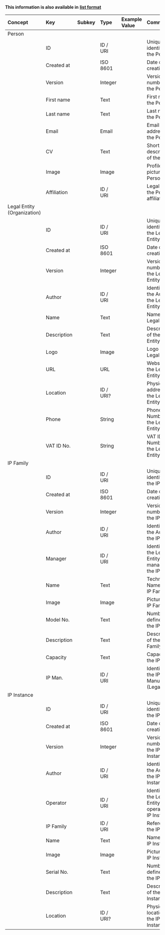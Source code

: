 
<style>
  .md-content__button {
    display: none;
  }
</style>

**This information is also available in** **[list format](/attributes/supporting_metadata/)**

| Concept                     | Key         | Subkey   | Type      | Example Value   | Comment                                                  | Condition   |
|:----------------------------|:------------|:---------|:----------|:----------------|:---------------------------------------------------------|:------------|
| Person                      |             |          |           |                 |                                                          |             |
|                             | ID          |          | ID / URI  |                 | Unique identifier for the Person                         | auto        |
|                             | Created at  |          | ISO 8601  |                 | Date of creation                                         | auto        |
|                             | Version     |          | Integer   |                 | Version number of the Person                             | auto        |
|                             | First name  |          | Text      |                 | First name of the Person                                 | mandatory   |
|                             | Last name   |          | Text      |                 | Last name of the Person                                  | mandatory   |
|                             | Email       |          | Email     |                 | Email address of the Person                              | mandatory   |
|                             | CV          |          | Text      |                 | Short description of the Person                          | optional    |
|                             | Image       |          | Image     |                 | Profile picture of the Person                            | optional    |
|                             | Affiliation |          | ID / URI  |                 | Legal Entity the Person is affiliated with               | optional    |
| Legal Entity (Organization) |             |          |           |                 |                                                          |             |
|                             | ID          |          | ID / URI  |                 | Unique identifier for the Legal Entity                   | auto        |
|                             | Created at  |          | ISO 8601  |                 | Date of creation                                         | auto        |
|                             | Version     |          | Integer   |                 | Version number of the Legal Entity                       | auto        |
|                             | Author      |          | ID / URI  |                 | Identifier of the Author of the Legal Entity             | mandatory   |
|                             | Name        |          | Text      |                 | Name of the Legal Entity                                 | mandatory   |
|                             | Description |          | Text      |                 | Description of the Legal Entity                          | mandatory   |
|                             | Logo        |          | Image     |                 | Logo of the Legal Entity                                 | optional    |
|                             | URL         |          | URL       |                 | Website of the Legal Entity                              | optional    |
|                             | Location    |          | ID / URI? |                 | Physical address of the Legal Entity                     | optional    |
|                             | Phone       |          | String    |                 | Phone Number of the Legal Entity                         | optional    |
|                             | VAT ID No.  |          | String    |                 | VAT ID Number of the Legal Entity                        | optional    |
| IP Family                   |             |          |           |                 |                                                          |             |
|                             | ID          |          | ID / URI  |                 | Unique identifier for the IP Fam.                        | auto        |
|                             | Created at  |          | ISO 8601  |                 | Date of creation                                         | auto        |
|                             | Version     |          | Integer   |                 | Version number of the IP Family                          | auto        |
|                             | Author      |          | ID / URI  |                 | Identifier of the Author of the IP Family                | mandatory   |
|                             | Manager     |          | ID / URI  |                 | Identifier of the Legal Entity managing the IP Family    | mandatory   |
|                             | Name        |          | Text      |                 | Technical Name of the IP Family                          | mandatory   |
|                             | Image       |          | Image     |                 | Picture of the IP Family                                 | optional    |
|                             | Model No.   |          | Text      |                 | Number defined by the IP Man.                            | optional    |
|                             | Description |          | Text      |                 | Description of the IP Family                             | optional    |
|                             | Capacity    |          | Text      |                 | Capacity of the IP Family                                | optional    |
|                             | IP Man.     |          | ID / URI  |                 | Identifier of the IP Manufacturer (Legal Entity)         | optional    |
| IP Instance                 |             |          |           |                 |                                                          |             |
|                             | ID          |          | ID / URI  |                 | Unique identifier for the IP Inst.                       | auto        |
|                             | Created at  |          | ISO 8601  |                 | Date of creation                                         | auto        |
|                             | Version     |          | Integer   |                 | Version number of the IP Instance                        | auto        |
|                             | Author      |          | ID / URI  |                 | Identifier of the Author of the IP Instance              | mandatory   |
|                             | Operator    |          | ID / URI  |                 | Identifier of the Legal Entity operating the IP Instance | mandatory   |
|                             | IP Family   |          | ID / URI  |                 | Reference to the IP Family                               | mandatory   |
|                             | Name        |          | Text      |                 | Name of the IP Instance                                  | mandatory   |
|                             | Image       |          | Image     |                 | Picture of the IP Instance                               | optional    |
|                             | Serial No.  |          | Text      |                 | Number defined by the IP Man.                            | optional    |
|                             | Description |          | Text      |                 | Description of the IP Instance                           | optional    |
|                             | Location    |          | ID / URI? |                 | Physical location of the IP Instance                     | optional    |